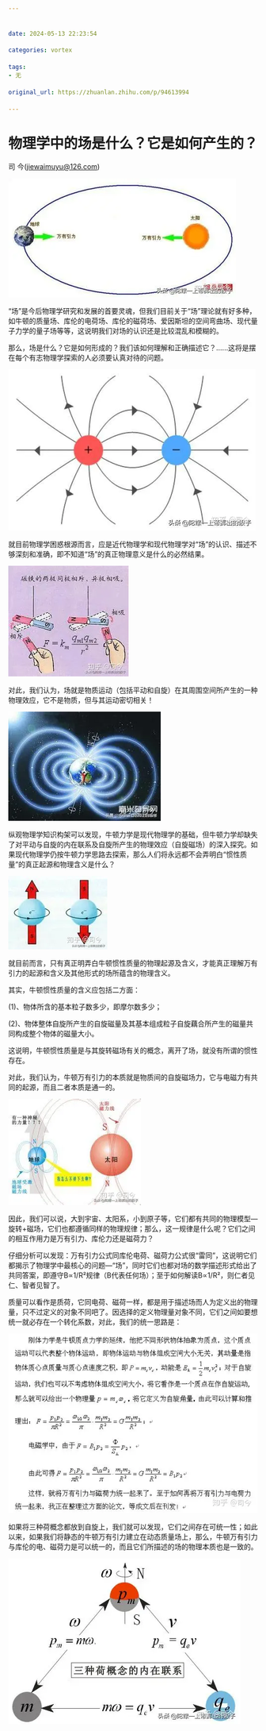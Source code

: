 ```yaml
---


date: 2024-05-13 22:23:54

categories: vortex

tags: 
- 无

original_url: https://zhuanlan.zhihu.com/p/94613994

---
```



# 物理学中的场是什么？它是如何产生的？


司 今(jiewaimuyu@126.com)

  

![](assets/1715610234-b35a88e3b46ec0f1e7f09d6140ccf80c.webp)

  

“场”是今后物理学研究和发展的首要灵魂，但我们目前关于“场”理论就有好多种，如牛顿的质量场、库伦的电荷场、库伦的磁荷场、爱因斯坦的空间弯曲场、现代量子力学的量子场等等，这说明我们对场的认识还是比较混乱和模糊的。

那么，场是什么？它是如何形成的？我们该如何理解和正确描述它？......这将是摆在每个有志物理学探索的人必须要认真对待的问题。

  

![](assets/1715610234-1afd08c264b00ac4bd08586bbf7ee91f.webp)

  

就目前物理学困惑根源而言，应是近代物理学和现代物理学对“场”的认识、描述不够深刻和准确，即不知道“场”的真正物理意义是什么的必然结果。

  

![](assets/1715610234-40fe411e9dc20b6dd250fb2917d15773.webp)

  

对此，我们认为，场就是物质运动（包括平动和自旋）在其周围空间所产生的一种物理效应，它不是物质，但与其运动密切相关！

  

![](assets/1715610234-73019a4401323da9ec5fc7d234fcd506.webp)

  

纵观物理学知识构架可以发现，牛顿力学是现代物理学的基础，但牛顿力学却缺失了对平动与自旋的内在联系及自旋所产生的物理效应（自旋磁场）的深入探究。如果现代物理学仍按牛顿力学思路去探索，那么人们将永远都不会弄明白“惯性质量”的真正起源和物理含义是什么？

  

![](assets/1715610234-720576bbed8bfa1f14582219f4790d24.webp)

  

就目前而言，只有真正明弄白牛顿惯性质量的物理起源及含义，才能真正理解万有引力的起源和含义及其他形式的场所蕴含的物理含义。

其实，牛顿惯性质量的含义应包括二方面：

(1)、物体所含的基本粒子数多少，即摩尔数多少；

(2)、物体整体自旋所产生的自旋磁量及其基本组成粒子自旋藕合所产生的磁量共同构成整个物体的磁量大小。

这说明，牛顿惯性质量是与其旋转磁场有关的概念，离开了场，就没有所谓的惯性存在。

对此，我们认为，牛顿万有引力的本质就是物质间的自旋磁场力，它与电磁力有共同的起源，而且二者本质是通一的。

  

![](assets/1715610234-0529fd313b33050cbd19bc066f699650.webp)

  

因此，我们可以说，大到宇宙、太阳系，小到原子等，它们都有共同的物理模型—旋转+磁场，它们也都遵循同样的物理规律；那么，这一规律是什么呢？它们之间的相互作用力是万有引力、库伦力还是磁荷力？

仔细分析可以发现：万有引力公式同库伦电荷、磁荷力公式很“雷同”，这说明它们都揭示了物理学中最核心的问题—“场”，同时它们也都对场的数学描述形式给出了共同答案，即遵守B∝1/R²规律（B代表任何场）；至于如何解读B∝1/R²，则仁者见仁、智者见智了。

质量可以看作是质荷，它同电荷、磁荷一样，都是用于描述场而人为定义出的物理量，只不过定义的对象不同吧了。因选择的定义物理量对象不同，它们之间如要想统一就必存在一个转化系数，对此，我们的统一思路是：

  

![](assets/1715610234-dcca107da4b78c01bdf9d5fc379b8dab.webp)

  

如果将三种荷概念都放到自旋上，我们就可以发现，它们之间存在可统一性；如此以来，如果我们将静态的牛顿万有引力建立在动态质量场上，那么，牛顿万有引力与库伦的电、磁荷力是可以统一的，而且它们所描述的场的物理本质也是一致的。

  

![](assets/1715610234-4ca5be02b074c6f253d42529904284e6.webp)